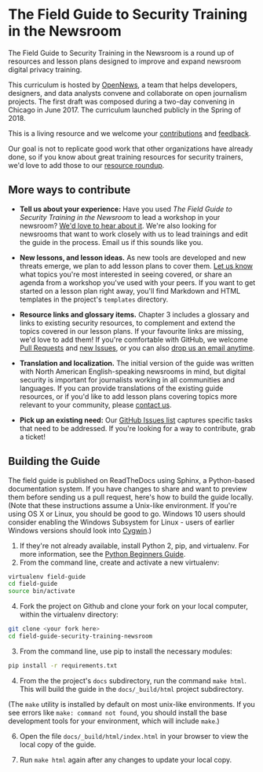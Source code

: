 # The Field Guide to Security Training in the Newsroom

The Field Guide to Security Training in the Newsroom is a round up of resources and lesson plans designed to improve and expand newsroom digital privacy training. 

This curriculum is hosted by [OpenNews](https://opennews.org/), a team that helps developers, designers, and data analysts convene and collaborate on open journalism projects. The first draft was composed during a two-day convening in Chicago in June 2017. The curriculum launched publicly in the Spring of 2018.

This is a living resource and we welcome your [contributions](docs/contributing.md) and [feedback](https://github.com/OpenNewsLabs/field-guide-security-training-newsroom/issues).

Our goal is not to replicate good work that other organizations have already done, so if you know about great training resources for security trainers, we'd love to add those to our [resource roundup](https://the-field-guide-to-security-training-in-the-newsroom.readthedocs.io/en/latest/Chapter03-01-Resources.html).

## More ways to contribute

* **Tell us about your experience:** Have you used *The Field Guide to Security Training in the Newsroom* to lead a workshop in your newsroom? [We'd love to hear about it](mailto:fieldguide@opennews.org). We're also looking for newsrooms that want to work closely with us to lead trainings and edit the guide in the process. Email us if this sounds like you.

* **New lessons, and lesson ideas.** As new tools are developed and new threats emerge, we plan to add lesson plans to cover them. [Let us know](mailto:fieldguide@opennews.org) what topics you're most interested in seeing covered, or share an agenda from a workshop you've used with your peers. If you want to get started on a lesson plan right away, you'll find Markdown and HTML templates in the project's `templates` directory. 

* **Resource links and glossary items.** Chapter 3 includes a glossary and links to existing security resources, to complement and extend the topics covered in our lesson plans. If your favourite links are missing, we'd love to add them!
If you're comfortable with GitHub, we welcome [Pull Requests](https://github.com/OpenNewsLabs/field-guide-security-training-newsroom/pulls) and [new Issues](https://github.com/OpenNewsLabs/field-guide-security-training-newsroom/issues/new), or you can also [drop us an email anytime](mailto:fieldguide@opennews.org).

* **Translation and localization.** The initial version of the guide was written with North American English-speaking newsrooms in mind, but digital security is important for journalists working in all communities and languages. If you can provide translations of the existing guide resources, or if you'd like to add lesson plans covering topics more relevant to your community, please [contact us](mailto:fieldguide@opennews.org). 

* **Pick up an existing need:** Our [GitHub Issues list](https://github.com/OpenNewsLabs/field-guide-security-training-newsroom/issues) captures specific tasks that need to be addressed. If you're looking for a way to contribute, grab a ticket!

## Building the Guide

The field guide is published on ReadTheDocs using Sphinx, a Python-based documentation system. If you have changes to share and want to preview them before sending us a pull request, here's how to build the guide locally. (Note that these instructions assume a Unix-like environment. If you're using OS X or Linux, you should be good to go. Windows 10 users should consider enabling the Windows Subsystem for Linux - users of earlier Windows versions should look into [Cygwin](https://www.cygwin.com/).) 

1. If they're not already available, install Python 2, pip, and virtualenv. For more information, see the [Python Beginners Guide](https://wiki.python.org/moin/BeginnersGuide/Download).
2. From the command line, create and activate a new virtualenv:
```bash
virtualenv field-guide
cd field-guide
source bin/activate
```
4. Fork the project on Github and clone your fork on your local computer, within the virtualenv directory:
```bash 
git clone <your fork here> 
cd field-guide-security-training-newsroom
```
3. From the command line, use pip to install the necessary modules:
```bash
pip install -r requirements.txt 
```
4. From the the project's `docs` subdirectory,
run the command `make html`. This will build the guide in the `docs/_build/html` project subdirectory.

(The `make` utility is installed by default on most unix-like environments. If you see errors like `make: command not found`, you should install the base development tools for your environment, which will include `make`.)

6. Open the file `docs/_build/html/index.html` in your browser to view the local copy of the guide.

7. Run `make html` again after any changes to update your local copy.

